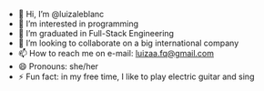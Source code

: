 - 👋 Hi, I’m @luizaleblanc
- 👀 I’m interested in programming
- 🌱 I’m graduated in Full-Stack Engineering
- 💞️ I’m looking to collaborate on a big international company
- 📫 How to reach me on e-mail: luizaa.fq@gmail.com
- 😄 Pronouns: she/her
- ⚡ Fun fact: in my free time, I like to play electric guitar and sing

<!---
luizaleblanc/luizaleblanc is a ✨ special ✨ repository because its `README.md` (this file) appears on your GitHub profile.
You can click the Preview link to take a look at your changes.
--->
